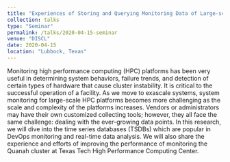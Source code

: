 ```yaml
---
title: "Experiences of Storing and Querying Monitoring Data of Large-scale High Performance Computing Platforms"
collection: talks
type: "Seminar"
permalink: /talks/2020-04-15-seminar
venue: "DISCL"
date: 2020-04-15
location: "Lubbock, Texas"
---
```


Monitoring high performance computing (HPC) platforms has been very useful in determining system behaviors, failure trends, and detection of certain types of hardware that cause cluster instability. It is critical to the successful operation of a facility. As we move to exascale systems, system monitoring for large-scale HPC platforms becomes more challenging as the scale and complexity of the platforms increases. Vendors or administrators may have their own customized collecting tools; however, they all face the same challenge: dealing with the ever-growing data points. In this research, we will dive into the time series databases (TSDBs) which are popular in DevOps monitoring and real-time data analysis. We will also share the experience and efforts of improving the performance of monitoring the Quanah cluster at Texas Tech High Performance Computing Center.
